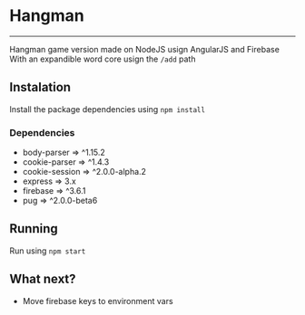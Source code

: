# Hangman
---

Hangman game version made on NodeJS usign AngularJS and Firebase
With an expandible word core usign the `/add` path

## Instalation
Install the package dependencies using `npm install`

### Dependencies
* body-parser => ^1.15.2
* cookie-parser => ^1.4.3
* cookie-session => ^2.0.0-alpha.2
* express => 3.x
* firebase => ^3.6.1
* pug => ^2.0.0-beta6

## Running
Run using `npm start`

## What next?
* Move firebase keys to environment vars